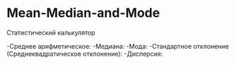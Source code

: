 # Mean-Median-and-Mode
Cтатистический калькулятор

-Среднее арифметическое:
-Медиана:
-Мода:
-Стандартное отклонение (Среднеквадратическое отклонение):
-Дисперсия:
